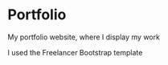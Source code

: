 
# Portfolio
My portfolio website, where I display my work

I used the Freelancer Bootstrap template
